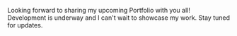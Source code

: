 Looking forward to sharing my upcoming Portfolio with you all! Development is underway and I can't wait to showcase my work. Stay tuned for updates.
